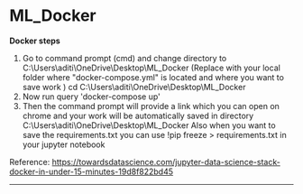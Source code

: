 # ML_Docker

**Docker steps**
1. Go to command prompt (cmd) and change directory to C:\Users\aditi\OneDrive\Desktop\ML_Docker (Replace with your local folder where "docker-compose.yml" is located and where you     want to save work )
	cd C:\Users\aditi\OneDrive\Desktop\ML_Docker  
2. Now run query 'docker-compose up'  
3. Then the command prompt will provide a link which you can open on chrome and your work will be automatically saved in directory C:\Users\aditi\OneDrive\Desktop\ML_Docker
Also when you want to save the requirements.txt you can use !pip freeze > requirements.txt in your jupyter notebook

Reference: https://towardsdatascience.com/jupyter-data-science-stack-docker-in-under-15-minutes-19d8f822bd45

-------------------------------------
